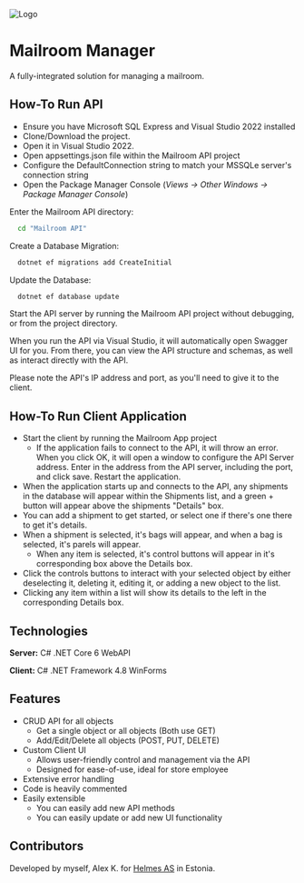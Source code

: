 
![Logo](https://i.imgur.com/T38mIrt.png)


# Mailroom Manager

A fully-integrated solution for managing a mailroom.
## How-To Run API

- Ensure you have Microsoft SQL Express and Visual Studio 2022 installed
- Clone/Download the project.
- Open it in Visual Studio 2022.
- Open appsettings.json file within the Mailroom API project
- Configure the DefaultConnection string to match your MSSQLe server's connection string
- Open the Package Manager Console (*Views -> Other Windows -> Package Manager Console*)

Enter the Mailroom API directory:
```bash
  cd "Mailroom API"
```

Create a Database Migration:
```bash
  dotnet ef migrations add CreateInitial
```

Update the Database:
```bash
  dotnet ef database update
```

Start the API server by running the Mailroom API project without debugging, or from the project directory.

When you run the API via Visual Studio, it will automatically open Swagger UI for you. From there, you can view the API structure and schemas, as well as interact directly with the API.

Please note the API's IP address and port, as you'll need to give it to the client.

## How-To Run Client Application

- Start the client by running the Mailroom App project
   * If the application fails to connect to the API, it will throw an error. When you click OK, it will open a window to configure the API Server address. Enter in the address from the API server, including the port, and click save. Restart the application.
- When the application starts up and connects to the API, any shipments in the database will appear within the Shipments list, and a green + button will appear above the shipments "Details" box.
- You can add a shipment to get started, or select one if there's one there to get it's details.
- When a shipment is selected, it's bags will appear, and when a bag is selected, it's parels will appear.
   - When any item is selected, it's control buttons will appear in it's corresponding box above the Details box.
- Click the controls buttons to interact with your selected object by either deselecting it, deleting it, editing it, or adding a new object to the list.
- Clicking any item within a list will show its details to the left in the corresponding Details box.
## Technologies
**Server:** C# .NET Core 6 WebAPI

**Client:** C# .NET Framework 4.8 WinForms


## Features

- CRUD API for all objects
   - Get a single object or all objects (Both use GET)
   - Add/Edit/Delete all objects (POST, PUT, DELETE)
- Custom Client UI
   - Allows user-friendly control and management via the API
   - Designed for ease-of-use, ideal for store employee
- Extensive error handling
- Code is heavily commented
- Easily extensible
   - You can easily add new API methods
   - You can easily update or add new UI functionality
## Contributors

Developed by myself, Alex K. for [Helmes AS](https://www.helmes.com/) in Estonia.

